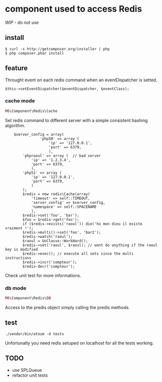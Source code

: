 # component used to access Redis

*WIP - do not use*

## install

```shell
$ curl -s http://getcomposer.org/installer | php
$ php composer.phar install
```

## feature

Throught event on each redis command when an eventDispatcher is setted.

```
$this->setEventDispatcher($eventDispatcher, $eventClass);
```

### cache mode

```php
M6\Component\Redis\Cache
```

Set redis command to different server with a simple consistent hashing algorithm.

```
    $server_config = array(
                'php50' => array (
                    'ip' => '127.0.0.1',
                    'port' => 6379,
                    ),
        'phpraoul' => array (  // bad server
            'ip' => '1.2.3.4',
            'port' => 6379,
            ),
        'php51' => array (
            'ip' => '127.0.0.1',
            'port' => 6379,
            )
        );
        $redis = new redis\Cache(array(
            'timeout' => self::TIMEOUT,
            'server_config' => $server_config,
            'namespace' => self::SPACENAME
            ),
        $redis->set('foo', 'bar');
        $foo = $redis->get('foo');
        if ($redis->exists('raoul')) die('ho mon dieu il existe vraiment !');
        $redis->multi()->set('foo', 'bar2');
        $redis->watch('raoul');
        $raoul = UnClasse::WorkHard();
        $redis->set('raoul', $raoul); // wont do anything if the raoul key is modified
        $redis->exec(); // execute all sets since the multi instructions
        $redis->incr('compteur');
        $redis-decr('compteur');
```

Check unit test for more informations.

### db mode

```php
M6\Component\Redis\DB
```

Access to the predis object simply calling the predis methods.

## test

```shell
./vendor/bin/atoum -d tests
```

Unfortunatly you need redis setuped on localhost for all the tests working.



## TODO
* use SPLQueue
* refactor unit tests
